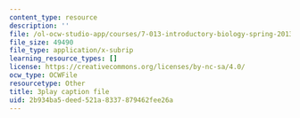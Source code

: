 ```yaml
---
content_type: resource
description: ''
file: /ol-ocw-studio-app/courses/7-013-introductory-biology-spring-2013/2b934ba5deed521a8337879462fee26a_b_lgH_ZnCmg.vtt
file_size: 49490
file_type: application/x-subrip
learning_resource_types: []
license: https://creativecommons.org/licenses/by-nc-sa/4.0/
ocw_type: OCWFile
resourcetype: Other
title: 3play caption file
uid: 2b934ba5-deed-521a-8337-879462fee26a
---
```

